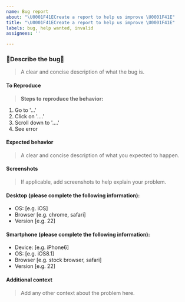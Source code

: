 ```yaml
---
name: Bug report
about: "\U0001F41ECreate a report to help us improve \U0001F41E"
title: "\U0001F41ECreate a report to help us improve \U0001F41E"
labels: bug, help wanted, invalid
assignees: ''

---
```


### 🐞Describe the bug🐞

> A clear and concise description of what the bug is.

#### To Reproduce

> **Steps to reproduce the behavior:**

1. Go to '...'
2. Click on '....'
3. Scroll down to '....'
4. See error

#### Expected behavior

> A clear and concise description of what you expected to happen.

#### Screenshots

> If applicable, add screenshots to help explain your problem.

#### Desktop (please complete the following information):

- OS: [e.g. iOS]
- Browser [e.g. chrome, safari]
- Version [e.g. 22]

#### Smartphone (please complete the following information):

- Device: [e.g. iPhone6]
- OS: [e.g. iOS8.1]
- Browser [e.g. stock browser, safari]
- Version [e.g. 22]

#### Additional context

> Add any other context about the problem here.
